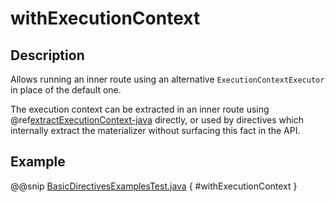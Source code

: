 <a id="withexecutioncontext-java"></a>
# withExecutionContext

## Description

Allows running an inner route using an alternative `ExecutionContextExecutor` in place of the default one.

The execution context can be extracted in an inner route using @ref[extractExecutionContext-java](extractExecutionContext.md#extractexecutioncontext-java) directly,
or used by directives which internally extract the materializer without surfacing this fact in the API.

## Example

@@snip [BasicDirectivesExamplesTest.java](../../../../../../../test/java/docs/http/javadsl/server/directives/BasicDirectivesExamplesTest.java) { #withExecutionContext }